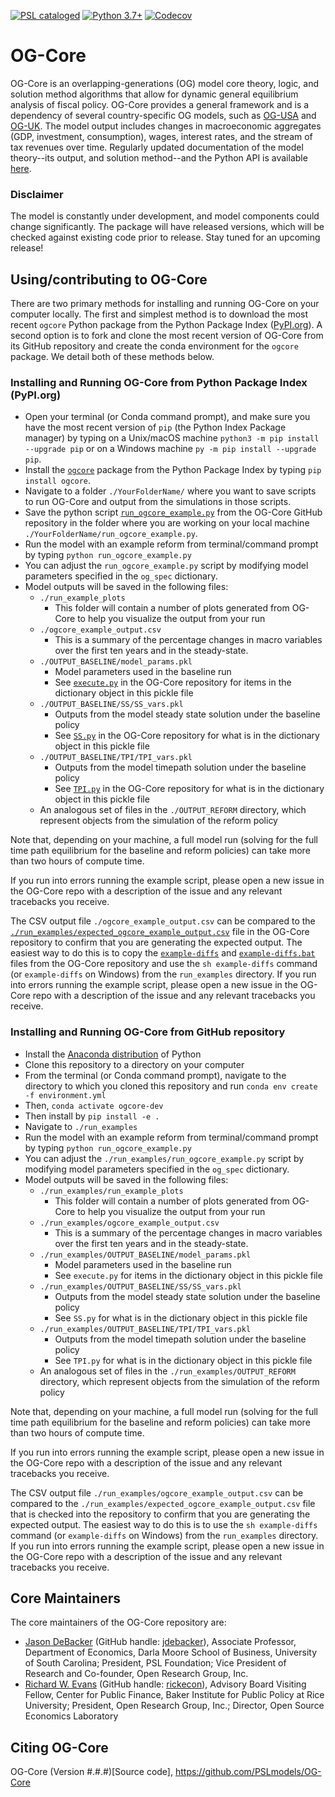 [![PSL cataloged](https://img.shields.io/badge/PSL-cataloged-a0a0a0.svg)](https://www.PSLmodels.org)
[![Python 3.7+](https://img.shields.io/badge/python-3.7%2B-blue.svg)](https://www.python.org/downloads/release/python-377/)
[![Codecov](https://codecov.io/gh/PSLmodels/OG-Core/branch/master/graph/badge.svg)](https://codecov.io/gh/PSLmodels/OG-Core)

# OG-Core

OG-Core is an overlapping-generations (OG) model core theory, logic, and solution method algorithms that allow for dynamic general equilibrium analysis of fiscal policy. OG-Core provides a general framework and is a dependency of several country-specific OG models, such as [OG-USA](https://github.com/PSLmodels/OG-USA) and [OG-UK](https://github.com/PSLmodels/OG-UK). The model output includes changes in macroeconomic aggregates (GDP, investment, consumption), wages, interest rates, and the stream of tax revenues over time. Regularly updated documentation of the model theory--its output, and solution method--and the Python API is available [here](https://pslmodels.github.io/OG-Core).


### Disclaimer

The model is constantly under development, and model components could change significantly. The package will have released versions, which will be checked against existing code prior to release. Stay tuned for an upcoming release!


## Using/contributing to OG-Core

There are two primary methods for installing and running OG-Core on your computer locally. The first and simplest method is to download the most recent `ogcore` Python package from the Python Package Index ([PyPI.org]()). A second option is to fork and clone the most recent version of OG-Core from its GitHub repository and create the conda environment for the `ogcore` package. We detail both of these methods below.


### Installing and Running OG-Core from Python Package Index (PyPI.org)

* Open your terminal (or Conda command prompt), and make sure you have the most recent version of `pip` (the Python Index Package manager) by typing on a Unix/macOS machine `python3 -m pip install --upgrade pip` or on a Windows machine `py -m pip install --upgrade pip`.
* Install the [`ogcore`](https://pypi.org/project/ogcore/) package from the Python Package Index by typing `pip install ogcore`.
* Navigate to a folder `./YourFolderName/` where you want to save scripts to run OG-Core and output from the simulations in those scripts.
* Save the python script [`run_ogcore_example.py`](https://github.com/PSLmodels/OG-Core/blob/master/run_examples/run_ogcore_example.py) from the OG-Core GitHub repository in the folder where you are working on your local machine `./YourFolderName/run_ogcore_example.py`.
* Run the model with an example reform from terminal/command prompt by typing `python run_ogcore_example.py`
* You can adjust the `run_ogcore_example.py` script by modifying model parameters specified in the `og_spec` dictionary.
* Model outputs will be saved in the following files:
  * `./run_example_plots`
    * This folder will contain a number of plots generated from OG-Core to help you visualize the output from your run
  * `./ogcore_example_output.csv`
    * This is a summary of the percentage changes in macro variables over the first ten years and in the steady-state.
  * `./OUTPUT_BASELINE/model_params.pkl`
    * Model parameters used in the baseline run
    * See [`execute.py`](https://github.com/PSLmodels/OG-Core/blob/master/ogcore/execute.py) in the OG-Core repository for items in the dictionary object in this pickle file
  * `./OUTPUT_BASELINE/SS/SS_vars.pkl`
    * Outputs from the model steady state solution under the baseline policy
    * See [`SS.py`](https://github.com/PSLmodels/OG-Core/blob/master/ogcore/SS.py) in the OG-Core repository for what is in the dictionary object in this pickle file
  * `./OUTPUT_BASELINE/TPI/TPI_vars.pkl`
    * Outputs from the model timepath solution under the baseline policy
    * See [`TPI.py`](https://github.com/PSLmodels/OG-Core/blob/master/ogcore/TPI.py) in the OG-Core repository for what is in the dictionary object in this pickle file
  * An analogous set of files in the `./OUTPUT_REFORM` directory, which represent objects from the simulation of the reform policy

Note that, depending on your machine, a full model run (solving for the full time path equilibrium for the baseline and reform policies) can take more than two hours of compute time.

If you run into errors running the example script, please open a new issue in the OG-Core repo with a description of the issue and any relevant tracebacks you receive.

The CSV output file `./ogcore_example_output.csv` can be compared to the [`./run_examples/expected_ogcore_example_output.csv`](https://github.com/PSLmodels/OG-Core/blob/master/run_examples/expected_ogcore_example_output.csv) file in the OG-Core repository to confirm that you are generating the expected output. The easiest way to do this is to copy the [`example-diffs`](https://github.com/PSLmodels/OG-Core/blob/master/run_examples/example-diffs) and [`example-diffs.bat`](https://github.com/PSLmodels/OG-Core/blob/master/run_examples/example-diffs.bat) files from the OG-Core repository and use the `sh example-diffs` command (or `example-diffs` on Windows) from the `run_examples` directory. If you run into errors running the example script, please open a new issue in the OG-Core repo with a description of the issue and any relevant tracebacks you receive.


### Installing and Running OG-Core from GitHub repository

* Install the [Anaconda distribution](https://www.anaconda.com/distribution/) of Python
* Clone this repository to a directory on your computer
* From the terminal (or Conda command prompt), navigate to the directory to which you cloned this repository and run `conda env create -f environment.yml`
* Then, `conda activate ogcore-dev`
* Then install by `pip install -e .`
* Navigate to `./run_examples`
* Run the model with an example reform from terminal/command prompt by typing `python run_ogcore_example.py`
* You can adjust the `./run_examples/run_ogcore_example.py` script by modifying model parameters specified in the `og_spec` dictionary.
* Model outputs will be saved in the following files:
  * `./run_examples/run_example_plots`
    * This folder will contain a number of plots generated from OG-Core to help you visualize the output from your run
  * `./run_examples/ogcore_example_output.csv`
    * This is a summary of the percentage changes in macro variables over the first ten years and in the steady-state.
  * `./run_examples/OUTPUT_BASELINE/model_params.pkl`
    * Model parameters used in the baseline run
    * See `execute.py` for items in the dictionary object in this pickle file
  * `./run_examples/OUTPUT_BASELINE/SS/SS_vars.pkl`
    * Outputs from the model steady state solution under the baseline policy
    * See `SS.py` for what is in the dictionary object in this pickle file
  * `./run_examples/OUTPUT_BASELINE/TPI/TPI_vars.pkl`
    * Outputs from the model timepath solution under the baseline policy
    * See `TPI.py` for what is in the dictionary object in this pickle file
  * An analogous set of files in the `./run_examples/OUTPUT_REFORM` directory, which represent objects from the simulation of the reform policy

Note that, depending on your machine, a full model run (solving for the full time path equilibrium for the baseline and reform policies) can take more than two hours of compute time.

If you run into errors running the example script, please open a new issue in the OG-Core repo with a description of the issue and any relevant tracebacks you receive.

The CSV output file `./run_examples/ogcore_example_output.csv` can be compared to the `./run_examples/expected_ogcore_example_output.csv` file that is checked into the repository to confirm that you are generating the expected output. The easiest way to do this is to use the `sh example-diffs` command (or `example-diffs` on Windows) from the `run_examples` directory. If you run into errors running the example script, please open a new issue in the OG-Core repo with a description of the issue and any relevant tracebacks you receive.


## Core Maintainers

The core maintainers of the OG-Core repository are:

* [Jason DeBacker](https://www.jasondebacker.com/) (GitHub handle: [jdebacker](https://github.com/jdebacker)), Associate Professor, Department of Economics, Darla Moore School of Business, University of South Carolina; President, PSL Foundation; Vice President of Research and Co-founder, Open Research Group, Inc.
* [Richard W. Evans](https://sites.google.com/site/rickecon/) (GitHub handle: [rickecon](https://github.com/rickecon)), Advisory Board Visiting Fellow, Center for Public Finance, Baker Institute for Public Policy at Rice University; President, Open Research Group, Inc.; Director, Open Source Economics Laboratory


## Citing OG-Core

OG-Core (Version #.#.#)[Source code], https://github.com/PSLmodels/OG-Core
